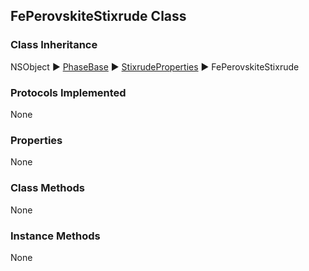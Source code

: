 ## FePerovskiteStixrude Class  
### Class Inheritance  
NSObject ▶️ [PhaseBase](PhaseBase.html) ▶️ [StixrudeProperties](StixrudeProperties.md) ▶️ FePerovskiteStixrude   

### Protocols Implemented  
None   

### Properties  
None  

### Class Methods  
None  

### Instance Methods  
None  
